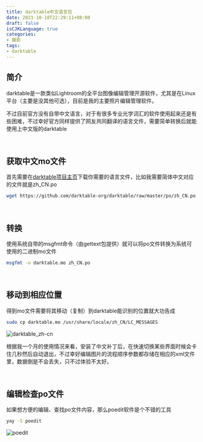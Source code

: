```yaml
---
title: darktable中文语言包
date: 2021-10-18T22:29:11+08:00
draft: false
isCJKLanguage: true
categories:
- 摄影
tags:
- darktable
---
```



## 简介
darktable是一款类似Lightroom的全平台图像编辑管理开源软件，尤其是在Linux平台（主要是没其他可选），目前是我的主要照片编辑管理软件。

不过目前官方没有自带中文语言，对于有很多专业光学词汇的软件使用起来还是有些困难，不过幸好官方同样提供了网友共同翻译的语言文件，需要简单转换后就能使用上中文版的darktable

<br>

## 获取中文mo文件
首先需要在[darktable项目主页](https://github.com/darktable-org/darktable/tree/master/po)下载你需要的语言文件，比如我需要简体中文对应的文件就是zh_CN.po

```bash
wget https://github.com/darktable-org/darktable/raw/master/po/zh_CN.po
```

<br>

## 转换
使用系统自带的msgfmt命令（由gettext包提供）就可以将po文件转换为系统可使用的二进制mo文件
```bash
msgfmt -o darktable.mo zh_CN.po
```

<br>

## 移动到相应位置
得到mo文件需要将其移动（复制）到darktable能识别的位置就大功告成
```bash
sudo cp darktable.mo /usr/share/locale/zh_CN/LC_MESSAGES
```
![darktable_zh-cn](https://chenwrt.com:843/uploads/small/74fd4cbdfd582927ada8961f9150b7f9@2x.png)

根据我一个月的使用情况来看，安装了中文补丁后，在快速切换某些界面时候会卡住几秒然后自动退出，不过幸好编辑图片的流程顺序参数都存储在相应的xml文件里，数据倒是不会丢失，只不过体验不太好。

<br>


## 编辑检查po文件
如果想方便的编辑、查找po文件内容，那么poedit软件是个不错的工具
```bash
yay -S poedit
```
![poedit](https://chenwrt.com:843/uploads/small/5e1210c513c028069c43bb8e4eaf7dd1@2x.png)

